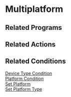 # Multiplatform

## Related Programs

## Related Actions

## Related Conditions

[Device Type Condition](../reference.md#device-type-condition)  
[Platform Condition](../reference.md#platform-condition)  
[Set Platform](../reference.md#set-platform)  
[Set Platform Type](../reference.md#set-platform-type)

